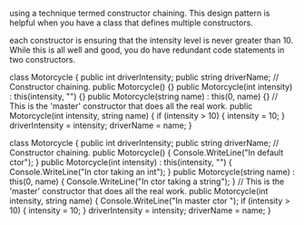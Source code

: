 using a technique termed constructor chaining. This
design pattern is helpful when you have a class that defines multiple constructors.

each constructor is ensuring that
the intensity level is never greater than 10. While this is all well and good, you do have redundant code
statements in two constructors.

class Motorcycle
{
public int driverIntensity;
public string driverName;
// Constructor chaining.
public Motorcycle() {}
public Motorcycle(int intensity)
: this(intensity, "") {}
public Motorcycle(string name)
: this(0, name) {}
// This is the 'master' constructor that does all the real work.
public Motorcycle(int intensity, string name)
{
if (intensity > 10)
{
intensity = 10;
}
driverIntensity = intensity;
driverName = name;
}


class Motorcycle
{
public int driverIntensity;
public string driverName;
// Constructor chaining.
public Motorcycle()
{
Console.WriteLine("In default ctor");
}
public Motorcycle(int intensity)
: this(intensity, "")
{
Console.WriteLine("In ctor taking an int");
}
public Motorcycle(string name)
: this(0, name)
{
Console.WriteLine("In ctor taking a string");
}
// This is the 'master' constructor that does all the real work.
public Motorcycle(int intensity, string name)
{
Console.WriteLine("In master ctor ");
if (intensity > 10)
{
intensity = 10;
}
driverIntensity = intensity;
driverName = name;
}